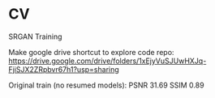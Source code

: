 # CV

SRGAN Training

Make google drive shortcut to explore code repo: https://drive.google.com/drive/folders/1xEjyVuSJUwHXJq-FjiSJX2ZRpbvr67h1?usp=sharing

Original train (no resumed models): PSNR 31.69 SSIM 0.89